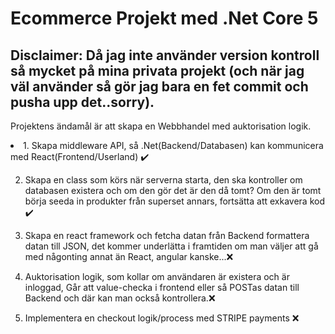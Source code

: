<h1>Ecommerce Projekt med .Net Core 5</h1>

<h2>Disclaimer: Då jag inte använder version kontroll så mycket på mina privata projekt (och när jag väl använder så gör jag bara en fet commit och pusha upp det..sorry).</h2>

<p>
Projektens ändamål är att skapa en Webbhandel med auktorisation logik.
</p>

<li>
1. Skapa middleware API, så .Net(Backend/Databasen) kan kommunicera med React(Frontend/Userland) ✔️

2. Skapa en class som körs när serverna starta, den ska kontroller om databasen existera och om den gör det är den då tomt? Om den är tomt börja seeda in produkter från superset annars, fortsätta att exkavera kod ✔️

3. Skapa en react framework och fetcha datan från Backend formattera datan till JSON, det kommer underlätta i framtiden om man väljer att gå med någonting annat än React, angular kanske...❌

4. Auktorisation logik, som kollar om användaren är existera och är inloggad, Går att value-checka i frontend eller så POSTas datan till Backend och där kan man också kontrollera.❌

5. Implementera en checkout logik/process med STRIPE payments ❌
</li>
